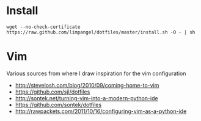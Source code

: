 Install
=======

    wget --no-check-certificate https://raw.github.com/limpangel/dotfiles/master/install.sh -O - | sh

Vim
===

Various sources from where I draw inspiration for the vim configuration

* http://stevelosh.com/blog/2010/09/coming-home-to-vim
* https://github.com/sjl/dotfiles
* http://sontek.net/turning-vim-into-a-modern-python-ide
* https://github.com/sontek/dotfiles
* http://rawpackets.com/2011/10/16/configuring-vim-as-a-python-ide
